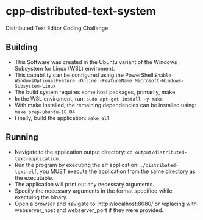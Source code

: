 # cpp-distributed-text-system
Distributed Text Editor Coding Challange
## Building
- This Software was created in the Ubuntu variant of the Windows Subsystem for Linux (WSL) enviroment.
- This capability can be configured using the PowerShell:`Enable-WindowsOptionalFeature -Online -FeatureName Microsoft-Windows-Subsystem-Linux`
- The build system requires some host packages, primarily, make.
- In the WSL enviroment, run: `sudo apt-get install -y make`
- With make installed, the remaining dependencies can be installed using: `make prep-ubuntu-18.04`
- Finally, build the application: `make all`

## Running
- Navigate to the application output directory: `cd output/distributed-text-application`.
- Run the program by executing the elf application: `./distributed-text.elf`, you MUST execute the application from the same directory as the executable.
- The application will print out any necessary arguments.
- Specify the necessary arguments in the format specified while exectuing the binary.
- Open a browser and navigate to: http://localhost:8080/ or replacing with webserver\_host and webserver\_port if they were provided.
